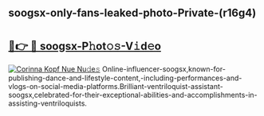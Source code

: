 ## soogsx-only-fans​-leaked-photo​-Private-(r16g4)


# <h2><a href="https://mediaupload.pro?title=soogsx&ref=git">🔗👉 🔴 soogsx-P𝚑ot𝚘𝚜-V𝚒d𝚎o</a></h2>

[![Corinna Kopf Nue Nu𝚍e𝚜](https://i.imgur.com/0qMVB7G.gif)](https://mediaupload.pro?title=soogsx&ref=git)
Online-influencer-soogsx,known-for-publishing-dance-and-lifestyle-content,-including-performances-and-vlogs-on-social-media-platforms.Brilliant-ventriloquist-assistant-soogsx,celebrated-for-their-exceptional-abilities-and-accomplishments-in-assisting-ventriloquists.  